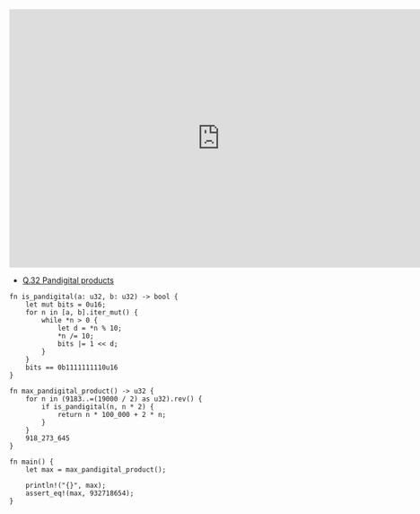 <html><iframe src="https://docs.google.com/presentation/d/e/2PACX-1vTsLG85pV1UgRu7c9aeIxtiMFDiBVU6OiofSCYJGnL_q7vuRy9oA1b5lKcO21bBiHoeIde5m7q0hYIy/embed?start=false&loop=false&delayms=3000" frameborder="0" width="750" height="460" allowfullscreen="true" mozallowfullscreen="true" webkitallowfullscreen="true"></iframe></html>

- [Q.32 Pandigital products](./e32.md)

```rust,editable
fn is_pandigital(a: u32, b: u32) -> bool {
    let mut bits = 0u16;
    for n in [a, b].iter_mut() {
        while *n > 0 {
            let d = *n % 10;
            *n /= 10;
            bits |= 1 << d;
        }
    }
    bits == 0b1111111110u16
}

fn max_pandigital_product() -> u32 {
    for n in (9183..=(19000 / 2) as u32).rev() {
        if is_pandigital(n, n * 2) {
            return n * 100_000 + 2 * n;
        }
    }
    918_273_645
}

fn main() {
    let max = max_pandigital_product();

    println!("{}", max);
    assert_eq!(max, 932718654);
}
```

